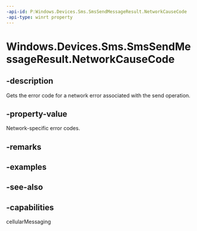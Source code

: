 ```yaml
---
-api-id: P:Windows.Devices.Sms.SmsSendMessageResult.NetworkCauseCode
-api-type: winrt property
---
```


<!-- Property syntax
public int NetworkCauseCode { get; }
-->

# Windows.Devices.Sms.SmsSendMessageResult.NetworkCauseCode

## -description
Gets the error code for a network error associated with the send operation.

## -property-value
Network-specific error codes.

## -remarks

## -examples

## -see-also


## -capabilities
cellularMessaging